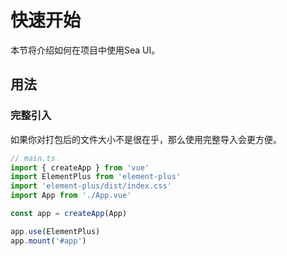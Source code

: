 # 快速开始
本节将介绍如何在项目中使用Sea UI。

## 用法
### 完整引入
如果你对打包后的文件大小不是很在乎，那么使用完整导入会更方便。
```js
// main.ts
import { createApp } from 'vue'
import ElementPlus from 'element-plus'
import 'element-plus/dist/index.css'
import App from './App.vue'

const app = createApp(App)

app.use(ElementPlus)
app.mount('#app')
```
